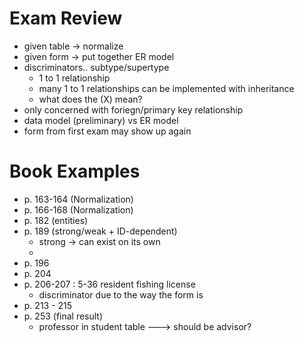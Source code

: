 # Exam Review
* given table -> normalize
* given form -> put together ER model
* discriminators.. subtype/supertype
  * 1 to 1 relationship
  * many 1 to 1 relationships can be implemented with inheritance
  * what does the (X) mean?
* only concerned with foriegn/primary key relationship
* data model (preliminary) vs ER model
* form from first exam may show up again


# Book Examples
* p. 163-164 (Normalization)
* p. 166-168 (Normalization)
* p. 182 (entities)
* p. 189 (strong/weak + ID-dependent)
  * strong -> can exist on its own
  * 
* p. 196
* p. 204
* p. 206-207 : 5-36 resident fishing license
  * discriminator due to the way the form is 
* p. 213 - 215
* p. 253 (final result)
  * professor in student table ---> should be advisor?
